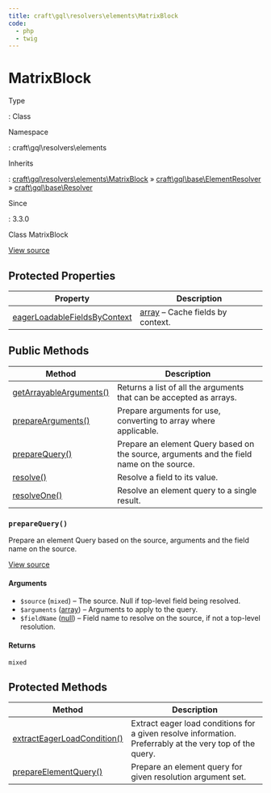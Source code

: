 ```yaml
---
title: craft\gql\resolvers\elements\MatrixBlock
code:
  - php
  - twig
---
```


# MatrixBlock

Type

:   Class

Namespace

:   craft\gql\resolvers\elements

Inherits

:   [craft\gql\resolvers\elements\MatrixBlock](craft-gql-resolvers-elements-matrixblock.md) &raquo;
[craft\gql\base\ElementResolver](craft-gql-base-elementresolver.md) &raquo;
[craft\gql\base\Resolver](craft-gql-base-resolver.md)

Since

:   3.3.0



Class MatrixBlock





[View source](https://github.com/craftcms/cms/blob/master/src/gql/resolvers/elements/MatrixBlock.php)




## Protected Properties

| Property                                                                                                                     | Description
| ---------------------------------------------------------------------------------------------------------------------------- | -----------------------------------------------------------------------
| [eagerLoadableFieldsByContext](craft-gql-base-resolver.md#eagerloadablefieldsbycontext "Defined by craft\gql\base\Resolver") | [array](http://php.net/language.types.array) – Cache fields by context.



## Public Methods

| Method                                                                                                                  | Description
| ----------------------------------------------------------------------------------------------------------------------- | -----------------------------------------------------------------------------------------
| [getArrayableArguments()](craft-gql-base-resolver.md#method-getarrayablearguments "Defined by craft\gql\base\Resolver") | Returns a list of all the arguments that can be accepted as arrays.
| [prepareArguments()](craft-gql-base-resolver.md#method-preparearguments "Defined by craft\gql\base\Resolver")           | Prepare arguments for use, converting to array where applicable.
| [prepareQuery()](craft-gql-resolvers-elements-matrixblock.md#method-preparequery)                                       | Prepare an element Query based on the source, arguments and the field name on the source.
| [resolve()](craft-gql-base-resolver.md#method-resolve "Defined by craft\gql\base\Resolver")                             | Resolve a field to its value.
| [resolveOne()](craft-gql-base-elementresolver.md#method-resolveone "Defined by craft\gql\base\ElementResolver")         | Resolve an element query to a single result.

### `prepareQuery()`





Prepare an element Query based on the source, arguments and the field name on the source.








[View source](https://github.com/craftcms/cms/blob/master/src/gql/resolvers/elements/MatrixBlock.php#L24-L44)


#### Arguments

- `$source` (`mixed`) – The source. Null if top-level field being resolved.
- `$arguments` ([array](http://php.net/language.types.array)) – Arguments to apply to the query.
- `$fieldName` ([null](http://php.net/language.types.null)) – Field name to resolve on the source, if not a top-level resolution.

#### Returns

`mixed`





## Protected Methods

| Method                                                                                                                            | Description
| --------------------------------------------------------------------------------------------------------------------------------- | --------------------------------------------------------------------------------------------------------
| [extractEagerLoadCondition()](craft-gql-base-resolver.md#method-extracteagerloadcondition "Defined by craft\gql\base\Resolver")   | Extract eager load conditions for a given resolve information. Preferrably at the very top of the query.
| [prepareElementQuery()](craft-gql-base-elementresolver.md#method-prepareelementquery "Defined by craft\gql\base\ElementResolver") | Prepare an element query for given resolution argument set.







